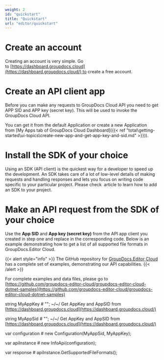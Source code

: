 ```yaml
---
weight: 2
id: "quickstart"
title: "Quickstart"
url: "editor/quickstart"
---
```






# Create an account #

Creating an account is very simple. Go to [https://dashboard.groupdocs.cloud](https://dashboard.groupdocs.cloud/) to create a free account. 

# Create an API client app #

Before you can make any requests to GroupDocs Cloud API you need to get APP SID and APP key (secret key). This will be used to invoke the GroupDocs Cloud API. 

You can get it from the default Application or create a new Application from [My Apps tab of GroupDocs Cloud Dashboard]({{< ref "total\getting-started\ui-topics\create-new-app-and-get-app-key-and-sid.md" >}})).

# Install the SDK of your choice #

Using an SDK (API client) is the quickest way for a developer to speed up the development. An SDK takes care of a lot of low-level details of making requests and handling responses and lets you focus on writing code specific to your particular project. Please check  article to learn how to add an SDK to your project.

# Make an API request from the SDK of your choice #

Use the **App SID** and **App key (secret key)** from the API app client you created in step one and replace in the corresponding code. Below is an example demonstrating how to get a list of all supported file formats in GroupDocs.Editor Cloud.

{{< alert style="info" >}}
The GitHub repository for [GroupDocs.Editor Cloud](https://github.com/groupdocs-editor-cloud) has a complete set of examples, demonstrating our API capabilities.
{{< /alert >}}




 


For complete examples and data files, please go to [https://github.com/groupdocs-editor-cloud/groupdocs-editor-cloud-dotnet-samples](https://github.com/groupdocs-editor-cloud/groupdocs-editor-cloud-dotnet-samples)

string MyAppKey # ""; ~/~/ Get AppKey and AppSID from [https://dashboard.groupdocs.cloud](https://dashboard.groupdocs.cloud/)

string MyAppSid # ""; ~/~/ Get AppKey and AppSID from [https://dashboard.groupdocs.cloud](https://dashboard.groupdocs.cloud/)

var configuration # new Configuration(MyAppSid, MyAppKey);

var apiInstance # new InfoApi(configuration);

var response # apiInstance.GetSupportedFileFormats();

